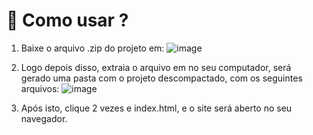 # 🫎 Como usar ?

1. Baixe o arquivo .zip do projeto em:
![image](https://github.com/user-attachments/assets/d8d2a98e-a0c1-4eb2-9bc4-9345ba4c0b59)

2. Logo depois disso, extraia o arquivo em no seu computador, será gerado uma pasta com o projeto descompactado, com os seguintes arquivos:
![image](https://github.com/user-attachments/assets/ad4bfd6a-37d6-4bd4-9a97-5c8322ff9bcd)

3. Após isto, clique 2 vezes e index.html, e o site será aberto no seu navegador.
